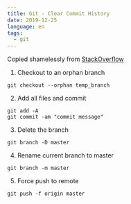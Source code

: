 ```yaml
---
title: Git - Clear Commit History
date: 2019-12-25
language: en
tags:
  - git
---
```


Copied shamelessly from [StackOverflow](https://stackoverflow.com/a/26000395)

1. Checkout to an orphan branch
```shell
git checkout --orphan temp_branch
```

2. Add all files and commit
```shell
git add -A
git commit -am "commit message"
``` 

3. Delete the branch
```shell
git branch -D master
```

4. Rename current branch to master
```shell
git branch -m master
```

5. Force push to remote
```shell
git push -f origin master
```